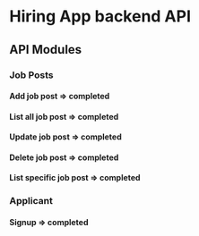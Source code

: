 # Hiring App backend API

## API Modules
### Job Posts
#### Add job post => completed
#### List all job post => completed
#### Update job post => completed
#### Delete job post => completed
#### List specific job post => completed

### Applicant
#### Signup => completed